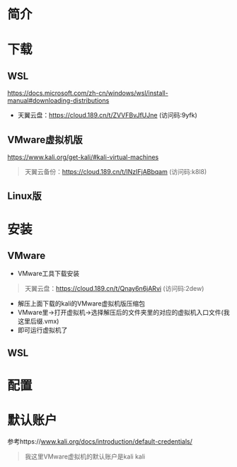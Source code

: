 # 简介
# 下载
## WSL
https://docs.microsoft.com/zh-cn/windows/wsl/install-manual#downloading-distributions
- 天翼云盘：https://cloud.189.cn/t/ZVVFBvJfUJne (访问码:9yfk)
## VMware虚拟机版
https://www.kali.org/get-kali/#kali-virtual-machines
> 天翼云备份：https://cloud.189.cn/t/INzIFjABbqam (访问码:k8l8)
## Linux版
# 安装
## VMware
- VMware工具下载安装
> 天翼云盘：https://cloud.189.cn/t/Qnay6n6jARvi (访问码:2dew)
- 解压上面下载的kali的VMware虚拟机版压缩包
- VMware里->打开虚拟机->选择解压后的文件夹里的对应的虚拟机入口文件(我这里后缀.vmx)
- 即可运行虚拟机了
## WSL

# 配置
# 默认账户
参考https://www.kali.org/docs/introduction/default-credentials/
> 我这里VMware虚拟机的默认账户是kali kali

